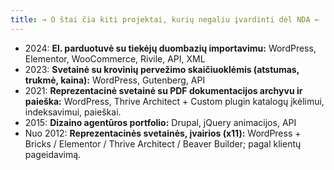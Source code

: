 ```yaml
---
title: → O štai čia kiti projektai, kurių negaliu įvardinti dėl NDA ←
---
```


- 2024: **El. parduotuvė su tiekėjų duombazių importavimu:** WordPress, Elementor, WooCommerce, Rivile, API, XML
- 2023: **Svetainė su krovinių pervežimo skaičiuoklėmis (atstumas, trukmė, kaina):** WordPress, Gutenberg, API
- 2021: **Reprezentacinė svetainė su PDF dokumentacijos archyvu ir paieška:** WordPress, Thrive Architect + Custom plugin katalogų įkėlimui, indeksavimui, paieškai.
- 2015: **Dizaino agentūros portfolio:** Drupal, jQuery animacijos, API
- Nuo 2012: **Reprezentacinės svetainės, įvairios (x11):** WordPress + Bricks / Elementor / Thrive Architect / Beaver Builder; pagal klientų pageidavimą.
